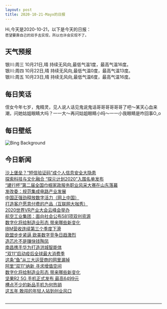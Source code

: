 ```yaml
---
layout: post
title: 2020-10-21-Mayx的日报
---
```


Hi,今天是2020-10-21，以下是今天的日报：<br><small>
愿望要靠自己的双手去实现，所以也许会实现不了。</small><!--more-->
## 天气预报
银川:周三 10月21日,晴 持续无风向,最低气温1度，最高气温16度。<br>银川:周四 10月22日,晴 持续无风向,最低气温0度，最高气温13度。<br>银川:周五 10月23日,晴 持续无风向,最低气温6度，最高气温16度。
## 每日笑话
侄女今年七岁，鬼精灵，见人说人话见鬼说鬼话哥哥哥哥哥哥了吧～某天心血来潮，问她姑姐眼睛大吗？一一大～再问姑姐眼睛小吗～一一小我眼睛是咋回事O_o
## 每日壁纸
![Bing Background](https://cn.bing.com/th?id=OHR.BLNC_EN-US2449834923_1920x1080.jpg&rf=LaDigue_1920x1080.jpg&pid=hp "Beaver Lake Nature Center, New York (© Chris Murray/Alamy)")
## 今日新闻

[沙上堡垒？“短信验证码”成个人信息安全大隐患](http://it.people.com.cn/n1/2020/1021/c1009-31900404.html)   
[探索科技与文化融合 “探元计划2020”入围名单发布](http://it.people.com.cn/n1/2020/1021/c1009-31900332.html)   
[“建行杯”第二届全国巾帼家政服务职业风采大赛在山东落幕](http://it.people.com.cn/n1/2020/1021/c1009-31900339.html)   
[发改委：规范集成电路产业发展](http://it.people.com.cn/n1/2020/1021/c1009-31900041.html)   
[中国正强劲释放数字活力（网上中国）](http://it.people.com.cn/n1/2020/1021/c1009-31900035.html)   
[打造客户愿意付费的产品（互联网大咖秀）](http://it.people.com.cn/n1/2020/1021/c1009-31900036.html)   
[2020世界VR产业大会云峰会举办](http://it.people.com.cn/n1/2020/1021/c1009-31900027.html)   
[航空工业集团：面向社会公布581项双创资源](http://it.people.com.cn/n1/2020/1021/c1009-31900313.html)   
[数字化将给制造业形态 带来哪些新变化](http://it.people.com.cn/n1/2020/1021/c1009-31899680.html)   
[IBM营收连续第三个季度下滑](http://it.people.com.cn/n1/2020/1021/c1009-31899966.html)   
[欧盟步步紧逼 欧美数字竞争日趋激烈](http://it.people.com.cn/n1/2020/1021/c1009-31899950.html)   
[造芯片不是赚快钱陶凤](http://it.people.com.cn/n1/2020/1021/c1009-31899968.html)   
[南昌携手华为打造洪城智能体](http://it.people.com.cn/n1/2020/1021/c1009-31899862.html)   
[“双11”启动疫后全球最大消费季](http://it.people.com.cn/n1/2020/1021/c1009-31899902.html)   
[这条“鱼”从三大运营商的网里漏掉](http://it.people.com.cn/n1/2020/1021/c1009-31899907.html)   
[阿里“双11”纳新 寻求增值空间](http://it.people.com.cn/n1/2020/1021/c1009-31899945.html)   
[数字化将给制造业形态 带来哪些新变化](http://it.people.com.cn/n1/2020/1021/c1009-31899772.html)   
[坚果R2 5G 手机正式发布 最高6499元](http://it.people.com.cn/n1/2020/1021/c1009-31899753.html)   
[槽点不少的新品手机为何热销](http://it.people.com.cn/n1/2020/1021/c1009-31899804.html)   
[这五年 敢闯的年轻人站到创业风口](http://it.people.com.cn/n1/2020/1021/c1009-31899814.html)   
<br />

***

<small></small>
